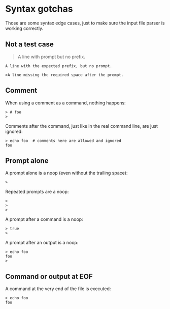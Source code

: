# Syntax gotchas

Those are some syntax edge cases, just to make sure the input file parser is working correctly.

## Not a test case

> A line with prompt but no prefix.

    A line with the expected prefix, but no prompt.

    >A line missing the required space after the prompt.

## Comment

When using a comment as a command, nothing happens:

    > # foo
    >

Comments after the command, just like in the real command line, are just ignored:

    > echo foo  # comments here are allowed and ignored
    foo

## Prompt alone

A prompt alone is a noop (even without the trailing space):

    >

Repeated prompts are a noop:

    >
    >
    >

A prompt after a command is a noop:

    > true
    >

A prompt after an output is a noop:

    > echo foo
    foo
    >

## Command or output at EOF

A command at the very end of the file is executed:

    > echo foo
    foo
